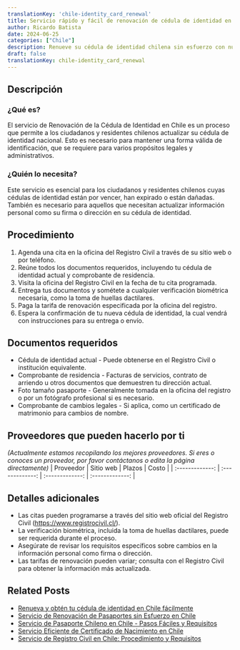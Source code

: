 ```yaml
---
translationKey: 'chile-identity_card_renewal'
title: Servicio rápido y fácil de renovación de cédula de identidad en Chile
author: Ricardo Batista
date: 2024-06-25
categories: ["Chile"]
description: Renueve su cédula de identidad chilena sin esfuerzo con nuestra guía paso a paso y lista de documentos requeridos.
draft: false
translationKey: chile-identity_card_renewal
---
```


## Descripción
### ¿Qué es?
El servicio de Renovación de la Cédula de Identidad en Chile es un proceso que permite a los ciudadanos y residentes chilenos actualizar su cédula de identidad nacional. Esto es necesario para mantener una forma válida de identificación, que se requiere para varios propósitos legales y administrativos.

### ¿Quién lo necesita?
Este servicio es esencial para los ciudadanos y residentes chilenos cuyas cédulas de identidad están por vencer, han expirado o están dañadas. También es necesario para aquellos que necesitan actualizar información personal como su firma o dirección en su cédula de identidad.

## Procedimiento

1. Agenda una cita en la oficina del Registro Civil a través de su sitio web o por teléfono.
2. Reúne todos los documentos requeridos, incluyendo tu cédula de identidad actual y comprobante de residencia.
3. Visita la oficina del Registro Civil en la fecha de tu cita programada.
4. Entrega tus documentos y sométete a cualquier verificación biométrica necesaria, como la toma de huellas dactilares.
5. Paga la tarifa de renovación especificada por la oficina del registro.
6. Espera la confirmación de tu nueva cédula de identidad, la cual vendrá con instrucciones para su entrega o envío.

## Documentos requeridos

- Cédula de identidad actual - Puede obtenerse en el Registro Civil o institución equivalente.
- Comprobante de residencia - Facturas de servicios, contrato de arriendo u otros documentos que demuestren tu dirección actual.
- Foto tamaño pasaporte - Generalmente tomada en la oficina del registro o por un fotógrafo profesional si es necesario.
- Comprobante de cambios legales - Si aplica, como un certificado de matrimonio para cambios de nombre.

## Proveedores que pueden hacerlo por ti
_(Actualmente estamos recopilando los mejores proveedores. Si eres o conoces un proveedor, por favor contáctanos o edita la página directamente)_
| Proveedor      |     Sitio web     |     Plazos    |       Costo      |
| :-------------: | :-------------: |  :-------------: | :-------------: |

## Detalles adicionales

- Las citas pueden programarse a través del sitio web oficial del Registro Civil (https://www.registrocivil.cl/).
- La verificación biométrica, incluida la toma de huellas dactilares, puede ser requerida durante el proceso.
- Asegúrate de revisar los requisitos específicos sobre cambios en la información personal como firma o dirección.
- Las tarifas de renovación pueden variar; consulta con el Registro Civil para obtener la información más actualizada.


## Related Posts

- [Renueva y obtén tu cédula de identidad en Chile fácilmente](https://tramitit.com/es/guides/chile/c%C3%A9dula_de_identidad/)
- [Servicio de Renovación de Pasaportes sin Esfuerzo en Chile](https://tramitit.com/es/guides/chile/renovaci%C3%B3n_de_pasaporte/)
- [Servicio de Pasaporte Chileno en Chile - Pasos Fáciles y Requisitos](https://tramitit.com/es/guides/chile/pasaporte_chileno/)
- [Servicio Eficiente de Certificado de Nacimiento en Chile](https://tramitit.com/es/guides/chile/certificado_de_nacimiento/)
- [Servicio de Registro Civil en Chile: Procedimiento y Requisitos](https://tramitit.com/es/guides/chile/inscripci%C3%B3n_en_el_registro_civil/)